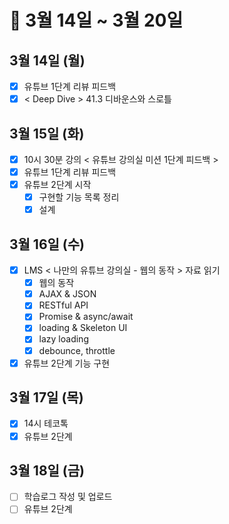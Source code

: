 # 🐯 3월 14일 ~ 3월 20일

## 3월 14일 (월)

- [x] 유튜브 1단계 리뷰 피드백
- [x] < Deep Dive > 41.3 디바운스와 스로틀

## 3월 15일 (화)

- [x] 10시 30분 강의 < 유튜브 강의실 미션 1단계 피드백 >
- [x] 유튜브 1단계 리뷰 피드백
- [x] 유튜브 2단계 시작
  - [x] 구현할 기능 목록 정리
  - [x] 설계

## 3월 16일 (수)

- [x] LMS < 나만의 유튜브 강의실 - 웹의 동작 > 자료 읽기
  - [x] 웹의 동작
  - [x] AJAX & JSON
  - [x] RESTful API
  - [x] Promise & async/await
  - [x] loading & Skeleton UI
  - [x] lazy loading
  - [x] debounce, throttle
- [x] 유튜브 2단계 기능 구현

## 3월 17일 (목)

- [x] 14시 테코톡
- [x] 유튜브 2단계

## 3월 18일 (금)

- [ ] 학습로그 작성 및 업로드
- [ ] 유튜브 2단계
